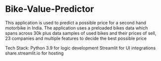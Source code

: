 # Bike-Value-Predictor

This application is used to predict a possible price for a second hand motorbike in India. 
The application uses a preloaded bikes data which spans across 30k plus data samples of used bikes and their prices of sell, 
23 companies and multiple features to decide the best possible price

Tech Stack:
   Python 3.9 for logic development
   Streamlit for UI integrations
   share.streamlit.io for hosting
